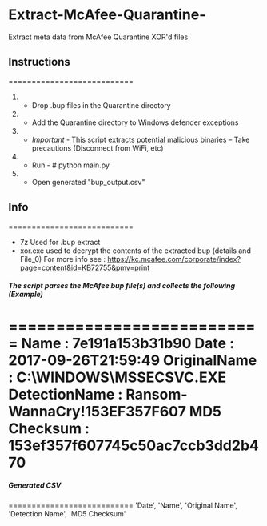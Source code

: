 # Extract-McAfee-Quarantine-
Extract meta data from McAfee Quarantine XOR'd files

## Instructions
===========================
1) - Drop .bup files in the Quarantine directory
2) - Add the Quarantine directory to Windows defender exceptions
3) - *Important* - This script extracts potential malicious binaries – Take precautions (Disconnect from WiFi, etc)
4) - Run - # python main.py
5) - Open generated "bup_output.csv"

## Info
===========================
- 7z Used for .bup extract
- xor.exe used to decrypt the contents of the extracted bup (details and File_0)
For more info see : https://kc.mcafee.com/corporate/index?page=content&id=KB72755&pmv=print

##### The script parses the McAfee bup file(s) and collects the following (Example)
===========================
Name : 7e191a153b31b90
Date : 2017-09-26T21:59:49
OriginalName : C:\WINDOWS\MSSECSVC.EXE
DetectionName : Ransom-WannaCry!153EF357F607
MD5 Checksum : 153ef357f607745c50ac7ccb3dd2b470
===========================

##### Generated CSV 
===========================
'Date', 'Name', 'Original Name', 'Detection Name', 'MD5 Checksum'
